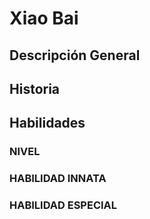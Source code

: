 # Xiao Bai
## Descripción General

## Historia

## Habilidades
### NIVEL
### HABILIDAD INNATA
### HABILIDAD ESPECIAL